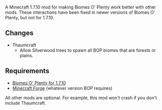 A Minecraft 1.7.10 mod for making Biomes O' Plenty work better with other mods.
These interactions have been fixed in newer versions of Biomes O' Plenty, but not for 1.7.10.

## **Changes**
* Thaumcraft
    * Allow Silverwood trees to spawn all BOP biomes that are forests or plains.

## **Requirements**
* [Biomes O' Plenty for 1.7.10](https://minecraft.curseforge.com/projects/biomes-o-plenty)
* [Minecraft Forge](http://files.minecraftforge.net/maven/net/minecraftforge/forge/index_1.7.10.html) (whatever version BOP requires)

All other mods are optional. For example, this mod won't crash if you don't include Thaumcraft.
